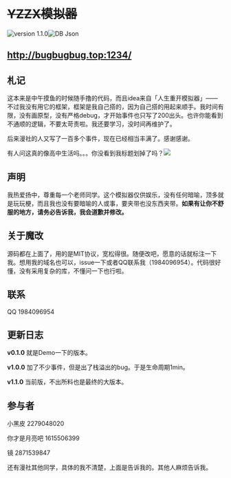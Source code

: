 # ~~YZZX模拟器~~

<div style="display:flex;flex-direction: row;">
<img src="https://img.shields.io/badge/version-v1.1.0-green" alt="version 1.1.0">
<img src="https://img.shields.io/badge/DB-Json-yellow" alt="DB Json">
</div>

http://bugbugbug.top:1234/
---

## 札记
这本来是中午摸鱼的时候随手撸的代码，而且idea来自「人生重开模拟器」——不过我没有用它的框架，框架是我自己搭的，因为自己搭的用起来顺手。我时间有限，没有画原型，没有严格debug，才开始事件也只写了200出头。也许你能看到不通顺的逻辑，不要太苛责啦。我还要学习，没时间再维护了。

后来漫社的人又写了一百多个事件，现在已经相当丰满了。感谢感谢。

有人问这真的像高中生活吗。。。你没看到我标题划掉了吗？<img src="https://tb2.bdstatic.com/tb/editor/images/face/i_f25.png?t=20140803">

## 声明
我热爱扬中，尊重每一个老师同学。这个模拟器仅供娱乐，没有任何暗喻，顶多就是玩玩梗，而且我也没有要暗喻的人或事，要夹带也没东西夹带。**如果有让你不舒服的地方，请务必告诉我，我会道歉并修改。**

## 关于魔改
源码都在上面了，用的是MIT协议，宽松得很。随便改吧，愿意的话就标注一下我。想用我的域名也可以，issue一下或者QQ联系我（1984096954）。代码很好懂，没有采用复杂的库，不懂问一下也行啦。

## 联系
QQ 1984096954

## 更新日志
**v0.1.0**
就是Demo一下的版本。

**v1.0.0**
加了不少事件，但是出了栈溢出的bug。于是生命周期1min。

**v1.1.0**
当前版，不出所料也是最终的大版本。

## 参与者
小黑皮 2279048020

你才是月亮吧 1615506399

镜 2871539847

还有漫社其他同学，具体的我不清楚，上面是告诉我的。其他人麻烦告诉我。
